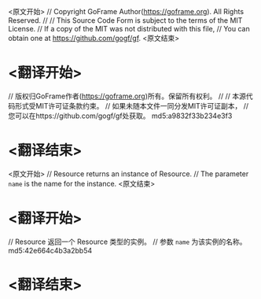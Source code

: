 
<原文开始>
// Copyright GoFrame Author(https://goframe.org). All Rights Reserved.
//
// This Source Code Form is subject to the terms of the MIT License.
// If a copy of the MIT was not distributed with this file,
// You can obtain one at https://github.com/gogf/gf.
<原文结束>

# <翻译开始>
// 版权归GoFrame作者(https://goframe.org)所有。保留所有权利。
//
// 本源代码形式受MIT许可证条款约束。
// 如果未随本文件一同分发MIT许可证副本，
// 您可以在https://github.com/gogf/gf处获取。 md5:a9832f33b234e3f3
# <翻译结束>


<原文开始>
// Resource returns an instance of Resource.
// The parameter `name` is the name for the instance.
<原文结束>

# <翻译开始>
// Resource 返回一个 Resource 类型的实例。
// 参数 `name` 为该实例的名称。 md5:42e664c4b3a2bb54
# <翻译结束>

